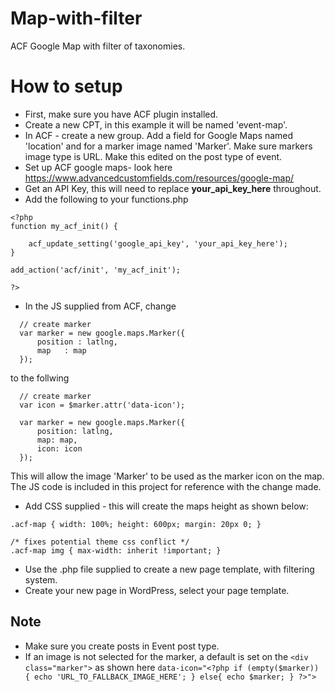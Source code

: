 # Map-with-filter
ACF Google Map with filter of taxonomies.

# How to setup
* First, make sure you have ACF plugin installed.
* Create a new CPT, in this example it will be named 'event-map'.
* In ACF - create a new group. Add a field for Google Maps named 'location' and for a marker image named 'Marker'. Make sure markers image type is URL. Make this edited on the post type of event.
* Set up ACF google maps- look here  https://www.advancedcustomfields.com/resources/google-map/
* Get an API Key, this will need to replace **your_api_key_here** throughout.
* Add the following to your functions.php
```
<?php 
function my_acf_init() {
	
	acf_update_setting('google_api_key', 'your_api_key_here');
}

add_action('acf/init', 'my_acf_init');

?>
```
* In the JS supplied from ACF, change 
```
  // create marker
  var marker = new google.maps.Marker({
      position : latlng,
      map	: map
  });
```
to the follwing
```
  // create marker
  var icon = $marker.attr('data-icon');

  var marker = new google.maps.Marker({
      position: latlng,
      map: map,
      icon: icon
  });

```
This will allow the image 'Marker' to be used as the marker icon on the map. The JS code is included in this project for reference with the change made.

* Add CSS supplied - this will create the maps height as shown below:

```
.acf-map { width: 100%; height: 600px; margin: 20px 0; }

/* fixes potential theme css conflict */
.acf-map img { max-width: inherit !important; }
```

* Use the .php file supplied to create a new page template, with filtering system.
* Create your new page in WordPress, select your page template.

## Note
* Make sure you create posts in Event post type.
* If an image is not selected for the marker, a default is set on the ```<div class="marker">``` as shown here ```data-icon="<?php if (empty($marker)) { echo 'URL_TO_FALLBACK_IMAGE_HERE'; } else{ echo $marker; } ?>">```
